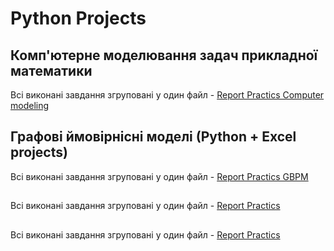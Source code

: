# Python Projects

## Комп'ютерне моделювання задач прикладної математики

Всі виконані завдання згруповані у один файл -  [Report Practics Computer modeling](Comp_modeling/Labs_comp_modeling/Lab_1-4_Comp_modeling.pdf)

## Графовi ймовiрнiснi моделi (Python + Excel projects)

Всі виконані завдання згруповані у один файл -  [Report Practics GBPM](Graph-based_probabilistic_models/PRACT/Practics_Poroskun_GBPM.pdf)

## 

Всі виконані завдання згруповані у один файл -  [Report Practics ]()

## 

Всі виконані завдання згруповані у один файл -  [Report Practics ]()

